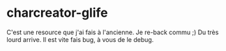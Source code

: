 # charcreator-glife
C'est une resource que j'ai fais à l'ancienne. Je re-back commu ;) Du très lourd arrive.
Il est vite fais bug, à vous de le debug.
